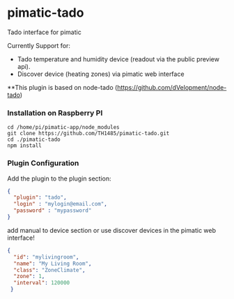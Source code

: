 # pimatic-tado


Tado interface for pimatic

Currently Support for:
- Tado temperature and humidity device (readout via the public preview api).
- Discover device (heating zones) via pimatic web interface

**This plugin is based on node-tado (https://github.com/dVelopment/node-tado)

###  Installation on Raspberry PI

```code
cd /home/pi/pimatic-app/node_modules
git clone https://github.com/TH1485/pimatic-tado.git
cd ./pimatic-tado
npm install
```

### Plugin Configuration

Add the plugin to the plugin section:

```json
{ 
  "plugin": "tado",
  "login" : "mylogin@email.com",
  "password" : "mypassword"
}
```
add manual to device section or use discover devices in the pimatic web interface!
```json
{
  "id": "mylivingroom",
  "name": "My Living Room",
  "class": "ZoneClimate",
  "zone": 1,
  "interval": 120000
 }
```
